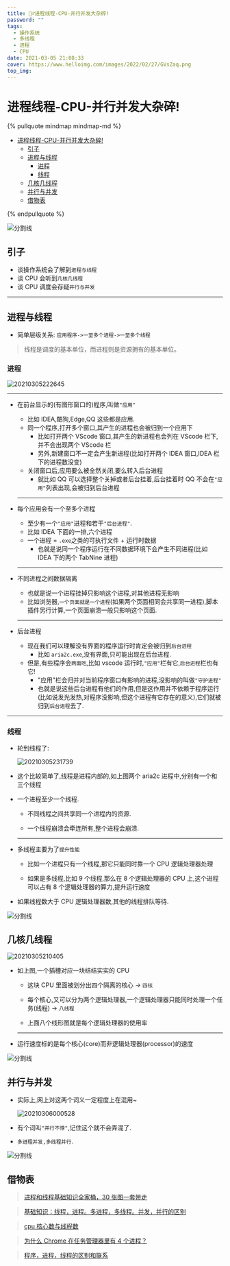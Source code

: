 ```yaml
---
title: 🤷‍♂️进程线程-CPU-并行并发大杂碎!
password: ""
tags:
  - 操作系统
  - 多线程
  - 进程
  - CPU
date: 2021-03-05 21:08:33
cover: https://www.helloimg.com/images/2022/02/27/GVsZaq.png
top_img:
---
```


# 进程线程-CPU-并行并发大杂碎!

<!--
 * @?: *********************************************************************
 * @Author: Weidows
 * @LastEditors: Weidows
 * @LastEditTime: 2022-04-20 23:43:50
 * @FilePath: \Blog-private\source\_posts\system\process-thread.md
 * @Description:
 * @!: *********************************************************************
-->

{% pullquote mindmap mindmap-md %}

- [进程线程-CPU-并行并发大杂碎!](#进程线程-cpu-并行并发大杂碎)
  - [引子](#引子)
  - [进程与线程](#进程与线程)
    - [进程](#进程)
    - [线程](#线程)
  - [几核几线程](#几核几线程)
  - [并行与并发](#并行与并发)
  - [借物表](#借物表)

{% endpullquote %}

<a>![分割线](https://www.helloimg.com/images/2022/07/01/ZM0SoX.png)</a>

## 引子

- 谈操作系统会了解到`进程与线程`
- 谈 CPU 会听到`几核几线程`
- 谈 CPU 调度会存疑`并行与并发`

---

## 进程与线程

- 简单层级关系: `应用程序->一至多个进程->一至多个线程`

> 线程是调度的基本单位，而进程则是资源拥有的基本单位。

### 进程

<img src="https://www.helloimg.com/images/2022/02/27/GVsaG1.png" alt="20210305222645" />

---

- 在前台显示的(有图形窗口的)程序,叫做`"应用"`

  - 比如 IDEA,酷狗,Edge,QQ 这些都是应用.
  - 同一个程序,打开多个窗口,其产生的进程也会被归到一个应用下
    - 比如打开两个 VScode 窗口,其产生的新进程也会列在 VScode 栏下,并不会出现两个 VScode 栏
    - 另外,新建窗口不一定会产生新进程(比如打开两个 IDEA 窗口,IDEA 栏下的进程数没变)
  - 关闭窗口后,应用要么被全然关闭,要么转入后台进程
    - 就比如 QQ 可以选择整个关掉或者后台挂着,后台挂着时 QQ 不会在`"应用"`列表出现,会被归到后台进程

  ***

- 每个应用会有一个至多个进程

  - 至少有一个`"应用"`进程和若干`"后台进程"`.
  - 比如 IDEA 下面的一排,六个进程
  - 一个进程 = `.exe`之类的可执行文件 + 运行时数据
    - 也就是说同一个程序运行在不同数据环境下会产生不同进程(比如 IDEA 下的两个 TabNine 进程)

  ***

- 不同进程之间数据隔离

  - 也就是说一个进程挂掉只影响这个进程,对其他进程无影响
  - 比如浏览器,`一个页面就是一个进程`(如果两个页面相同会共享同一进程),脚本插件另行计算,一个页面崩溃一般只影响这个页面.

  ***

- 后台进程

  - 现在我们可以理解没有界面的程序运行时肯定会被归到`后台进程`
    - 比如 `aria2c.exe`,没有界面,只可能出现在后台进程.
  - 但是,有些程序会`两面吃`,比如 vscode 运行时,`"应用"`栏有它,`后台进程`栏也有它!
    - "应用"栏会归并对当前程序窗口有影响的进程,没影响的叫做`"守护进程"`
    - 也就是说这些后台进程有他们的作用,但是这作用并不依赖于程序运行(比如说发光发热,对程序没影响,但这个进程有它存在的意义),它们就被归到`后台进程`去了.

---

### 线程

- 轮到线程了:

  <img src="https://www.helloimg.com/images/2022/02/27/GVs14K.png" alt="20210305231739" />

- 这个比较简单了,线程是进程内部的,如上图两个 aria2c 进程中,分别有一个和三个线程

- 一个进程至少一个线程.

  - 不同线程之间共享同一个进程内的资源.

  - 一个线程崩溃会牵连所有,整个进程会崩溃.

  ***

- 多线程主要为了`提升性能`

  - 比如一个进程只有一个线程,那它只能同时靠一个 CPU 逻辑处理器处理

  - 如果是多线程,比如 9 个线程,那么在 8 个逻辑处理器的 CPU 上,这个进程可以占有 8 个逻辑处理器的算力,提升运行速度

- 如果线程数大于 CPU 逻辑处理器数,其他的线程排队等待.

<a>![分割线](https://www.helloimg.com/images/2022/07/01/ZM0SoX.png)</a>

## 几核几线程

<img src="https://www.helloimg.com/images/2022/02/27/GVsFDT.png" alt="20210305210405" />

- 如上图,一个插槽对应一块结结实实的 CPU

  - 这块 CPU 里面被划分出四个隔离的核心 -> `四核`

  - 每个核心,又可以分为两个逻辑处理器,一个逻辑处理器只能同时处理一个任务(线程) -> `八线程`

  - 上面八个线形图就是每个逻辑处理器的使用率

  ***

- 运行速度标的是每个核心(core)而非逻辑处理器(processor)的速度

<a>![分割线](https://www.helloimg.com/images/2022/07/01/ZM0SoX.png)</a>

## 并行与并发

- 实际上,网上对这两个词义一定程度上在混用~

  <img src="https://www.helloimg.com/images/2022/02/27/GVs30b.png" alt="20210306000528" />

- 有个词叫`"并行不悖"`,记住这个就不会弄混了.

- `多进程并发,多线程并行.`

<a>![分割线](https://www.helloimg.com/images/2022/07/01/ZM0SoX.png)</a>

## 借物表

> [进程和线程基础知识全家桶，30 张图一套带走](https://mp.weixin.qq.com/s?__biz=Mzk0NzE4NTk4Ng==&mid=2247486625&idx=1&sn=f35d340727b0e8e23f82ff7c5182c893&chksm=c37bfc8cf40c759a084effb4c5b253ad50ad0be02b8b8dea073fa333ca6adefce6ef8cb6db9f&mpshare=1&scene=23&srcid=0305mrfN5sGJ1jI9aPxUFqjU&sharer_sharetime=1614936389002&sharer_shareid=ff6bb8cfd138294e80df076b8b76232d#rd)

> [基础知识：线程，进程。多进程，多线程。并发，并行的区别](https://blog.csdn.net/cherrycheng_/article/details/51384657)

> [cpu 核心数与线程数](https://zhuanlan.zhihu.com/p/86855590)

> [为什么 Chrome 在任务管理器里有 4 个进程？](https://blog.51cto.com/14462329/2427415)

> [程序，进程，线程的区别和联系](https://blog.csdn.net/a3192048/article/details/82085422?utm_medium=distribute.pc_relevant.none-task-blog-baidujs_baidulandingword-1&spm=1001.2101.3001.4242)
